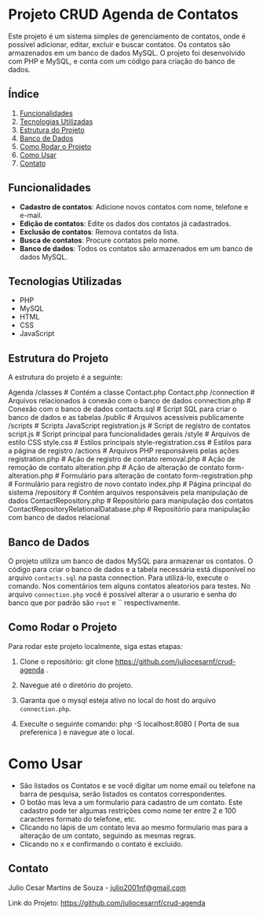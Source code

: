 # Projeto CRUD Agenda de Contatos

Este projeto é um sistema simples de gerenciamento de contatos, onde é possível adicionar, editar, excluir e buscar contatos. Os contatos são armazenados em um banco de dados MySQL. O projeto foi desenvolvido com PHP e MySQL, e conta com um código para criação do banco de dados.

## Índice

1. [Funcionalidades](#funcionalidades)
2. [Tecnologias Utilizadas](#tecnologias-utilizadas)
3. [Estrutura do Projeto](#estrutura-do-projeto)
4. [Banco de Dados](#banco-de-dados)
5. [Como Rodar o Projeto](#como-rodar-o-projeto)
6. [Como Usar](#como-usar)
7. [Contato](#contato)

## Funcionalidades

- **Cadastro de contatos**: Adicione novos contatos com nome, telefone e e-mail.
- **Edição de contatos**: Edite os dados dos contatos já cadastrados.
- **Exclusão de contatos**: Remova contatos da lista.
- **Busca de contatos**: Procure contatos pelo nome.
- **Banco de dados**: Todos os contatos são armazenados em um banco de dados MySQL.

## Tecnologias Utilizadas

- PHP
- MySQL
- HTML
- CSS
- JavaScript

## Estrutura do Projeto

A estrutura do projeto é a seguinte:

Agenda /classes # Contém a classe Contact.php Contact.php /connection # Arquivos relacionados à conexão com o banco de dados connection.php # Conexão com o banco de dados contacts.sql # Script SQL para criar o banco de dados e as tabelas /public # Arquivos acessíveis publicamente /scripts # Scripts JavaScript registration.js # Script de registro de contatos script.js # Script principal para funcionalidades gerais /style # Arquivos de estilo CSS style.css # Estilos principais style-registration.css # Estilos para a página de registro /actions # Arquivos PHP responsáveis pelas ações registration.php # Ação de registro de contato removal.php # Ação de remoção de contato alteration.php # Ação de alteração de contato form-alteration.php # Formulário para alteração de contato form-registration.php # Formulário para registro de novo contato index.php # Página principal do sistema /repository # Contém arquivos responsáveis pela manipulação de dados ContactRepository.php # Repositório para manipulação dos contatos ContactRepositoryRelationalDatabase.php # Repositório para manipulação com banco de dados relacional

## Banco de Dados

O projeto utiliza um banco de dados MySQL para armazenar os contatos. O código para criar o banco de dados e a tabela necessária está disponível no arquivo `contacts.sql` na pasta connection. Para utilizá-lo, execute o comando. Nos comentários tem alguns contatos aleatorios para testes. No arquivo `connection.php` você é possível alterar a o usurario e senha do banco que por padrão são `root` e `` respectivamente.

## Como Rodar o Projeto

Para rodar este projeto localmente, siga estas etapas:

1. Clone o repositório: git clone https://github.com/juliocesarnf/crud-agenda .

2. Navegue até o diretório do projeto.

3. Garanta que o mysql esteja ativo no local do host do arquivo `connection.php`.

4. Execulte o seguinte comando: php -S localhost:8080 ( Porta de sua preferenica ) e navegue ate o local.

# Como Usar

- São listados os Contatos e se você digitar um nome email ou telefone na barra de pesquisa, serão listados os contatos correspondentes.
- O botão mas leva a um formulario para cadastro de um contato. Este cadastro pode ter algumas restrições como nome ter entre 2 e 100 caracteres formato do telefone, etc.
- Clicando no lápis de um contato leva ao mesmo formulario mas para a alteração de um contato, seguindo as mesmas regras.
- Clicando no x e confirmando o contato é excluido.

## Contato

Julio Cesar Martins de Souza - julio2001nf@gmail.com

Link do Projeto: https://github.com/juliocesarnf/crud-agenda


